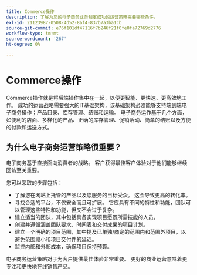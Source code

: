 ```yaml
---
title: Commerce操作
description: 了解为您的电子商务业务制定成功的运营策略需要哪些条件。
exl-id: 21123987-0508-4d52-8af4-837b7a3ba1cb
source-git-commit: e76f101df47116f7b246f21f0fe0fa72769d2776
workflow-type: tm+mt
source-wordcount: '267'
ht-degree: 0%

---
```


# Commerce操作

Commerce操作就是将后端操作集中在一起，以便更智能、更快速、更高效地工作。 成功的运营战略需要强大的IT基础架构，该基础架构必须能够支持端到端电子商务操作；产品目录、库存管理、结账和运输。 电子商务运作基于几个方面，如便利的店面、多样化的产品、正确的库存管理、促销活动、简单的结账以及方便的付款和运送方式。

## 为什么电子商务运营策略很重要？

电子商务基于直接面向消费者的战略。 客户获得最佳客户体验对于他们能够继续回访至关重要。

您可以采取的步骤包括：

- 了解您在网站上托管的产品以及您服务的目标受众。 这会导致更高的转化率。
- 寻找合适的平台，不仅安全而且可扩展。 它应具有不同的特性和功能，团队可以管理这些特性和功能，但又不会过于复杂。
- 建立适当的团队，其中包括具备实现项目愿景所需技能的人员。
- 创建并遵循涵盖团队要求、时间表和交付成果的项目计划。
- 建立一个明确的项目范围，其中提及已单独/商定的范围内和范围外项目，以避免范围缩小和项目交付件的延迟。
- 监控内部和外部成本，确保项目保持预算。

电子商务运营策略对于为客户提供最佳体验非常重要。 更好的商业运营意味着更专注和更快地在线销售产品。
